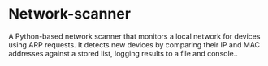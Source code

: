 # Network-scanner
A Python-based network scanner that monitors a local network for devices using ARP requests. It detects new devices by comparing their IP and MAC addresses against a stored list, logging results to a file and console..
